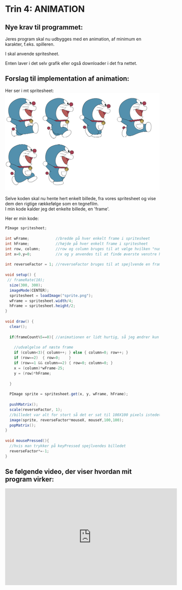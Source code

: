 # Trin 4: ANIMATION

## Nye krav til programmet:

Jeres program skal nu udbygges med en animation, af minimum en karakter, f.eks. spilleren.    

I skal anvende spritesheet.    

Enten laver i det selv grafik eller også downloader i det fra nettet.


## Forslag til implementation af animation:   

Her ser i mt spritesheet:
![mit spritesheet](sprite.png)

Selve koden skal nu hente hert enkelt billede, fra vores spritesheet og vise dem den rigtige rækkefølge som en tegnefilm.   
I min kode kalder jeg det enkelte billede, en 'frame'.   

Her er min kode:
```java
PImage spritesheet;

int wFrame;            //bredde på hver enkelt frame i spritesheet  
int hFrame;            //højde på hver enkelt frame i spritesheet  
int row, column;       //row og column bruges til at vælge hvilken "nummer" frame
int x=0,y=0;           //x og y anvendes til at finde øverste venstre hjørne af denne frame 

int reverseFactor = 1; //reverseFactor bruges til at spejlvende en frame

void setup() {
 // frameRate(10);
  size(300, 300);
  imageMode(CENTER);
  spritesheet = loadImage("sprite.png");
  wFrame = spritesheet.width/4;
  hFrame = spritesheet.height/2;
}

void draw() {
  clear();
 
  if(frameCount%5==0){ //animationen er lidt hurtig, så jeg ændrer kun frame hver 5. billede
  
    //udvælgelse af næste frame
    if (column<3){ column++; } else { column=0; row++; }    
    if (row==2)  { row=0;    }
    if (row==1 && column==2) { row=0; column=0; }
    x = (column)*wFrame-25;
    y = (row)*hFrame;
    
  }
  
  PImage sprite = spritesheet.get(x, y, wFrame, hFrame);

  pushMatrix();
  scale(reverseFactor, 1);
  //billedet var alt for stort så det er sat til 100X100 pixels istedet
  image(sprite, reverseFactor*mouseX, mouseY,100,100);    
  popMatrix();
}

void mousePressed(){
  //hvis man trykker på keyPressed spejlvendes billedet
  reverseFactor*=-1;
}
```


## Se følgende video, der viser hvordan mit program virker:

<iframe width="560" height="315" src="https://www.youtube.com/embed/X7_kU7p13ww" title="YouTube video player" frameborder="0" allow="accelerometer; autoplay; clipboard-write; encrypted-media; gyroscope; picture-in-picture; web-share" allowfullscreen></iframe>
